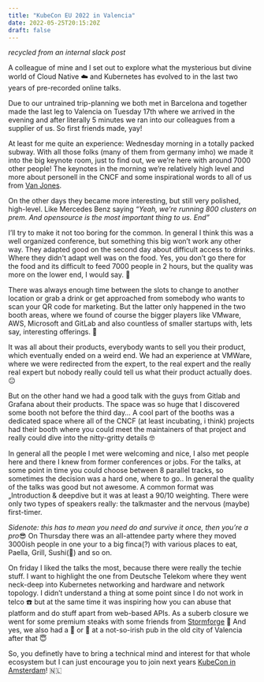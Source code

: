 ```yaml
---
title: "KubeCon EU 2022 in Valencia"
date: 2022-05-25T20:15:20Z
draft: false
---
```


_recycled from an internal slack post_ 

A colleague of mine and I set out to explore what the mysterious but divine world of Cloud Native ☁️ and Kubernetes has evolved to in the last two years of pre-recorded online talks.  

Due to our untrained trip-planning we both met in Barcelona and together made the last leg to Valencia on Tuesday 17th where we arrived in the evening and after literally 5 minutes we ran into our colleagues from a supplier of us. So first friends made, yay!  

At least for me quite an experience: Wednesday morning in a totally packed subway. With all those folks (many of them from germany imho) we made it into the big keynote room, just to find out, we we’re here with around 7000 other people!
The keynotes in the morning we’re relatively high level and more about personell in the CNCF and some inspirational words to all of us from [Van Jones](https://twitter.com/vanjones68?s=21&t=iSjpJU3eZCszRWUEekCzMw).

On the other days they became more interesting, but still very polished, high-level. Like Mercedes Benz saying _“Yeah, we’re running 800 clusters on prem. And opensource is the most important thing to us. End”_

I’ll try to make it not too boring for the common.
In general I think this was a well organized conference, but something this big won’t work any other way. They adapted good on the second day about difficult access to drinks. Where they didn't adapt well was on the food. Yes, you don’t go there for the food and its difficult to feed 7000 people in 2 hours, but the quality was more on the lower end, I would say. 🥫

There was always enough time between the slots to change to another location or grab a drink or get approached from somebody who wants to scan your QR code for marketing. But the latter only happened in the two booth areas, where we found of course the bigger players like VMware, AWS, Microsoft and GitLab and also countless of smaller startups with, lets say, interesting offerings. 💸

It was all about their products, everybody wants to sell you their product, which eventually ended on a weird end. We had an experience at VMWare, where we were redirected from the expert, to the real expert and the really real expert but nobody really could tell us what their product actually does. 😐

But on the other hand we had a good talk with the guys from Gitlab and Grafana about their products.
The space was so huge that I discovered some booth not before the third day…
A cool part of the booths was a dedicated space where all of the CNCF (at least incubating, i think) projects had their booth where you could meet the maintainers of that project and really could dive into the nitty-gritty details 🤓

In general all the people I met were welcoming and nice, I also met people here and there I knew from former conferences or jobs.
For the talks, at some point in time you could choose between 8 parallel tracks, so sometimes the decision was a hard one, where to go.. In general the quality of the talks was good but not awesome. A common format was „Introduction & deepdive but it was at least a 90/10 weighting. There were only two types of speakers really: the talkmaster and the nervous (maybe) first-timer.

_Sidenote: this has to mean you need do and survive it once, then you’re a pro_😎
On Thursday there was an all-attendee party where they moved 3000ish people in one your to a big finca(?) with various places to eat, Paella, Grill, Sushi(🤯) and so on.

On friday I liked the talks the most, because there were really the techie stuff. I want to highlight the one from Deutsche Telekom where they went neck-deep into Kubernetes networking and hardware and network topology. I didn’t understand a thing at some point since I do not work in telco ☎️ but at the same time it was inspiring how you can abuse that platform and do stuff apart from web-based APIs.
As a suberb closure we went for some premium steaks with some friends from [Stormforge](https://www.stormforge.io) 🥩
And yes, we also had a 🍺 or 🍻 at a not-so-irish pub in the old city of Valencia after that 😇

So, you definetly have to bring a technical mind and interest for that whole ecosystem but I can just encourage you to join next years [KubeCon in Amsterdam](https://events.linuxfoundation.org/kubecon-cloudnativecon-europe-2023/)! 🇳🇱
